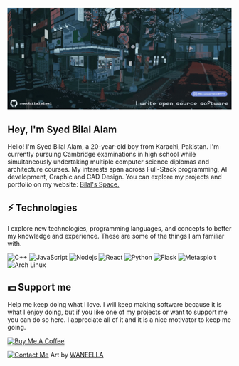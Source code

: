 ![Banner](https://raw.githubusercontent.com/syedbilalalam1/syedbilalalam1/main/assets/main.gif)
## Hey, I'm Syed Bilal Alam
Hello! I'm Syed Bilal Alam, a 20-year-old boy from Karachi, Pakistan. I'm currently pursuing Cambridge examinations in high school while simultaneously undertaking multiple computer science diplomas and architecture courses. My interests span across Full-Stack programming, AI development, Graphic and CAD Design. You can explore my projects and portfolio on my website: [Bilal's Space.](https://bilals.space/)
## ⚡ Technologies
I explore new technologies, programming languages, and concepts to better my knowledge and experience. These are some of the things I am familiar with.


![C++](https://img.shields.io/badge/-C/C++-1E90FF?logo=c&style=for-the-badge&logoColor=white)
![JavaScript](https://img.shields.io/badge/-JavaScript-FFD700?style=for-the-badge&logoColor=black&logo=javascript)
![Nodejs](https://img.shields.io/badge/-Nodejs-3CB371?style=for-the-badge&logoColor=white&logo=Node.js)
![React](https://img.shields.io/badge/-React-00CED1?style=for-the-badge&logoColor=black&logo=react)
![Python](https://img.shields.io/badge/-Python-4B8BBE?style=for-the-badge&logo=python&logoColor=FFD43B)
![Flask](https://img.shields.io/badge/-Flask-333333?style=for-the-badge&logo=flask&logoColor=white)
![Metasploit](https://img.shields.io/badge/-Metasploit-DC143C?style=for-the-badge&logo=metasploit&logoColor=white)
![Arch Linux](https://img.shields.io/badge/-Arch%20Linux-1793D1?style=for-the-badge&logo=arch-linux&logoColor=white)
 
## 💵 Support me
Help me keep doing what I love. I will keep making software because it is what I enjoy doing, but if you like one of my projects or want to support me you can do so here. I appreciate all of it and it is a nice motivator to keep me going.

<a href="https://www.buymeacoffee.com/syedbilalalam" target="_blank"><img src="https://www.buymeacoffee.com/assets/img/custom_images/orange_img.png" alt="Buy Me A Coffee" style="height: 41px !important;width: 174px !important;box-shadow: 0px 3px 2px 0px rgba(190, 190, 190, 0.5) !important;-webkit-box-shadow: 0px 3px 2px 0px rgba(190, 190, 190, 0.5) !important;" ></a>

<a href="mailto:syedbilalalam0@gmail.com"><img src="https://raw.githubusercontent.com/syedbilalalam1/syedbilalalam1/main/assets/bottom.gif" alt="Contact Me"></a>
Art by [WANEELLA](https://waneella.tumblr.com/)



